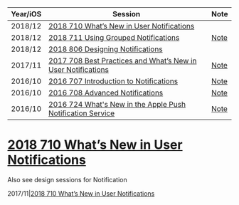 


Year/iOS|Session|Note
---|---|---
2018/12|[2018 710 What’s New in User Notifications](https://developer.apple.com/videos/play/wwdc2018/710)
2018/12|[2018 711 Using Grouped Notifications](https://developer.apple.com/videos/play/wwdc2018/711) |[Note](2018-711-using-grouped-notifications.md)
2018/12|[2018 806 Designing Notifications](https://developer.apple.com/videos/play/wwdc2018/806)
2017/11|[2017 708 Best Practices and What’s New in User Notifications](https://developer.apple.com/videos/play/wwdc2017/708/)|[Note](2017-708-best-practices-and-whats-new-in-user-notifications.md)
2016/10|[2016 707 Introduction to Notifications](https://developer.apple.com/videos/play/wwdc2016/707/)|[Note](2016-707-introduction-to-notifications.md)
2016/10|[2016 708 Advanced Notifications](https://developer.apple.com/videos/play/wwdc2016/708/)|[Note](2016-708-advanced-notifications.md)
2016/10|[2016 724 What's New in the Apple Push Notification Service](https://developer.apple.com/videos/play/wwdc2016/724/)|[Note](2016-724-whats-new-in-the-apple-push-notification-service.md)

# [2018 710 What’s New in User Notifications](https://developer.apple.com/videos/play/wwdc2018/710)


Also see design sessions for Notification 


2017/11|[2018 710 What’s New in User Notifications](https://developer.apple.com/videos/play/wwdc2018/710)






